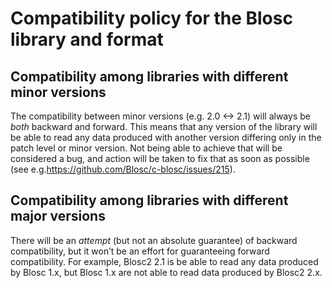 # Compatibility policy for the Blosc library and format

## Compatibility among libraries with different minor versions

The compatibility between minor versions (e.g. 2.0 <-> 2.1) will always be *both* backward and forward.  This means that any version of the library will be able to read any data produced with another version differing only in the patch level or minor version. Not being able to achieve that will be considered a bug, and action will be taken to fix that as soon as possible (see e.g.https://github.com/Blosc/c-blosc/issues/215).

## Compatibility among libraries with different major versions

There will be an *attempt* (but not an absolute guarantee) of backward compatibility, but it won’t be an effort for guaranteeing forward compatibility.  For example, Blosc2 2.1 is be able to read any data produced by Blosc 1.x, but Blosc 1.x are not able to read data produced by Blosc2 2.x.
